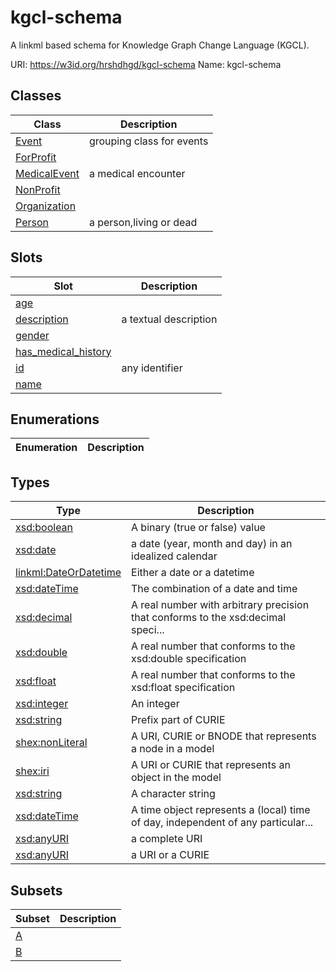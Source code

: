# kgcl-schema

A linkml based schema for Knowledge Graph Change Language (KGCL).

URI: https://w3id.org/hrshdhgd/kgcl-schema
Name: kgcl-schema

## Classes

| Class | Description |
| --- | --- |
| [Event](Event.md) | grouping class for events |
| [ForProfit](ForProfit.md) |  |
| [MedicalEvent](MedicalEvent.md) | a medical encounter |
| [NonProfit](NonProfit.md) |  |
| [Organization](Organization.md) |  |
| [Person](Person.md) | a person,living or dead |


## Slots

| Slot | Description |
| --- | --- |
| [age](age.md) |  |
| [description](description.md) | a textual description |
| [gender](gender.md) |  |
| [has_medical_history](has_medical_history.md) |  |
| [id](id.md) | any identifier |
| [name](name.md) |  |


## Enumerations

| Enumeration | Description |
| --- | --- |


## Types

| Type | Description |
| --- | --- |
| [xsd:boolean](xsd:boolean) | A binary (true or false) value |
| [xsd:date](xsd:date) | a date (year, month and day) in an idealized calendar |
| [linkml:DateOrDatetime](https://w3id.org/linkml/DateOrDatetime) | Either a date or a datetime |
| [xsd:dateTime](xsd:dateTime) | The combination of a date and time |
| [xsd:decimal](xsd:decimal) | A real number with arbitrary precision that conforms to the xsd:decimal speci... |
| [xsd:double](xsd:double) | A real number that conforms to the xsd:double specification |
| [xsd:float](xsd:float) | A real number that conforms to the xsd:float specification |
| [xsd:integer](xsd:integer) | An integer |
| [xsd:string](xsd:string) | Prefix part of CURIE |
| [shex:nonLiteral](shex:nonLiteral) | A URI, CURIE or BNODE that represents a node in a model |
| [shex:iri](shex:iri) | A URI or CURIE that represents an object in the model |
| [xsd:string](xsd:string) | A character string |
| [xsd:dateTime](xsd:dateTime) | A time object represents a (local) time of day, independent of any particular... |
| [xsd:anyURI](xsd:anyURI) | a complete URI |
| [xsd:anyURI](xsd:anyURI) | a URI or a CURIE |


## Subsets

| Subset | Description |
| --- | --- |
| [A](A.md) |  |
| [B](B.md) |  |
